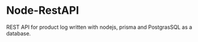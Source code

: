 # Node-RestAPI

REST API for product log written with nodejs, prisma and PostgrasSQL as a database.
